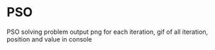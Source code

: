 # PSO
PSO solving problem output png for each iteration, gif of all iteration, position and value in console
